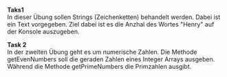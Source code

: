 **Taks1**
<br>
In dieser Übung sollen Strings (Zeichenketten) behandelt werden.
Dabei ist ein Text vorgegeben. Ziel dabei ist es die Anzhal des Wortes
"Henry" auf der Konsole auszugeben.

**Task 2**
<br>
In der zweiten Übung geht es um numerische Zahlen. Die Methode
getEvenNumbers soll die geraden Zahlen eines Integer Arrays ausgeben.
Während die Methode getPrimeNumbers die Primzahlen ausgibt.